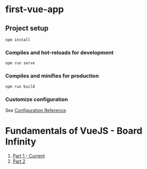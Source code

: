 # first-vue-app

## Project setup
```
npm install
```

### Compiles and hot-reloads for development
```
npm run serve
```

### Compiles and minifies for production
```
npm run build
```

### Customize configuration
See [Configuration Reference](https://cli.vuejs.org/config/).

# Fundamentals of VueJS - Board Infinity
1. [Part 1 - Current](https://github.com/Francis-McKee/first-vue-app)
2. [Part 2](https://github.com/Francis-McKee/vuex-app)
